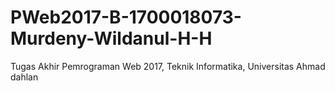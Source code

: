 # PWeb2017-B-1700018073-Murdeny-Wildanul-H-H
Tugas Akhir Pemrograman Web 2017, Teknik Informatika, Universitas Ahmad dahlan
